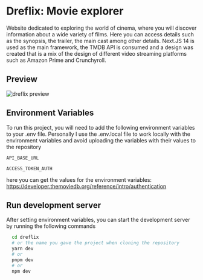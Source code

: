 # Dreflix: Movie explorer

Website dedicated to exploring the world of cinema, where you will discover information about a wide variety of films. Here you can access details such as the synopsis, the trailer, the main cast among other details. Next.JS 14 is used as the main framework, the TMDB API is consumed and a design was created that is a mix of the design of different video streaming platforms such as Amazon Prime and Crunchyroll.

## Preview

![dreflix preview](https://github.com/dresandev/dreflix/assets/79766563/06c74f3b-8034-4699-859c-83cd8deaa463)

## Environment Variables

To run this project, you will need to add the following environment variables to your .env file.
Personally I use the .env.local file to work locally with the environment variables and avoid uploading the variables with their values ​​to the repository

`API_BASE_URL`

`ACCESS_TOKEN_AUTH`

here you can get the values ​​for the environment variables: https://developer.themoviedb.org/reference/intro/authentication

## Run development server

After setting environment variables, you can start the development server by running the following commands

```bash
  cd dreflix
  # or the name you gave the project when cloning the repository
  yarn dev
  # or
  pnpm dev
  # or
  npm dev
```
